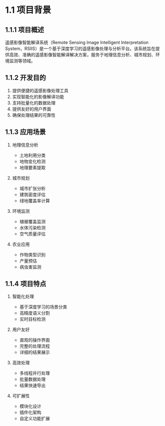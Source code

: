 # 1.1 项目背景

## 1.1.1 项目概述
遥感影像智能解译系统（Remote Sensing Image Intelligent Interpretation System，RSIIS）是一个基于深度学习的遥感影像处理与分析平台。该系统旨在提供高效、准确的遥感影像智能解译解决方案，服务于地理信息分析、城市规划、环境监测等领域。

## 1.1.2 开发目的
1. 提供便捷的遥感影像处理工具
2. 实现智能化的影像解译功能
3. 支持批量化的数据处理
4. 提供友好的用户界面
5. 确保处理结果的可靠性

## 1.1.3 应用场景
1. 地理信息分析
   - 土地利用分类
   - 地物变化检测
   - 地理要素提取

2. 城市规划
   - 城市扩张分析
   - 建筑密度评估
   - 绿地覆盖率计算

3. 环境监测
   - 植被覆盖监测
   - 水体污染检测
   - 空气质量评估

4. 农业应用
   - 作物类型识别
   - 产量预估
   - 病虫害监测

## 1.1.4 项目特点
1. 智能化处理
   - 基于深度学习的场景分类
   - 高精度语义分割
   - 实时目标检测

2. 用户友好
   - 直观的操作界面
   - 完整的处理流程
   - 详细的结果展示

3. 高效处理
   - 多线程并行处理
   - 批量数据处理
   - 结果快速导出

4. 可扩展性
   - 模块化设计
   - 插件化架构
   - 自定义功能扩展 
